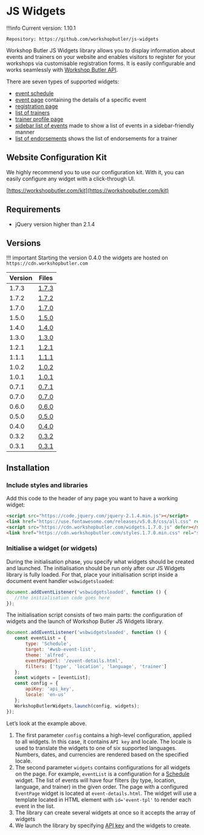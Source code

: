# JS Widgets

!!!info
    Current version: 1.10.1

    Repository: https://github.com/workshopbutler/js-widgets

Workshop Butler JS Widgets library allows you to display information about events and trainers on
your website and enables visitors to register for your workshops via customisable registration forms.
It is easily configurable and works seamlessly with [Workshop Butler API](/api).

There are seven types of supported widgets:

* [event schedule](widgets/schedule.md)
* [event page](widgets/event-page.md) containing the details of a specific event
* [registration page](widgets/registration-form.md)
* [list of trainers](widgets/trainer-list.md)
* [trainer profile page](widgets/trainer-profile.md)
* [sidebar list of events](widgets/sidebar-event-list.md) made to show a list of events in a sidebar-friendly manner
* [list of endorsements](widgets/endorsement-list.md) shows the list of endorsements for a trainer

## Website Configuration Kit
We highly recommend you to use our configuration kit. With it, you can easily configure any widget with a click-through UI. 

[https://workshopbutler.com/kit](https://workshopbutler.com/kit)

## Requirements

* jQuery version higher than 2.1.4

## Versions

!!! important
    Starting the version 0.4.0 the widgets are hosted on `https://cdn.workshopbutler.com`

| Version | Files |
| ------- | ----- |
| 1.7.3   | [1.7.3](https://cdn.workshopbutler.com/widgets.1.7.3.js) |
| 1.7.2   | [1.7.2](https://cdn.workshopbutler.com/widgets.1.7.2.js) |
| 1.7.0   | [1.7.0](https://cdn.workshopbutler.com/widgets.1.7.0.js) |
| 1.5.0   | [1.5.0](https://cdn.workshopbutler.com/widgets.1.5.0.js) |
| 1.4.0   | [1.4.0](https://cdn.workshopbutler.com/widgets.1.4.0.js) |
| 1.3.0   | [1.3.0](https://cdn.workshopbutler.com/widgets.1.3.0.js) |
| 1.2.1   | [1.2.1](https://cdn.workshopbutler.com/widgets.1.2.1.js) |
| 1.1.1   | [1.1.1](https://cdn.workshopbutler.com/widgets.1.1.1.js) |
| 1.0.2   | [1.0.2](https://cdn.workshopbutler.com/widgets.1.0.2.js) |
| 1.0.1   | [1.0.1](https://cdn.workshopbutler.com/widgets.1.0.1.js) |
| 0.7.1   | [0.7.1](https://cdn.workshopbutler.com/widgets.0.7.1.js) |
| 0.7.0   | [0.7.0](https://cdn.workshopbutler.com/widgets.0.7.0.js) |
| 0.6.0   | [0.6.0](https://cdn.workshopbutler.com/widgets.0.6.0.js) |
| 0.5.0   | [0.5.0](https://cdn.workshopbutler.com/widgets.0.5.0.js) |
| 0.4.0   | [0.4.0](https://cdn.workshopbutler.com/widgets.0.4.0.js) |
| 0.3.2   | [0.3.2](https://integrations.workshopbutler.com/widgets.0.3.2.js) |
| 0.3.1  | [0.3.1](https://integrations.workshopbutler.com/widgets.0.3.1.js) |


## Installation

### Include styles and libraries
Add this code to the header of any page you want to have a working widget:

```html
<script src="https://code.jquery.com/jquery-2.1.4.min.js"></script>
<link href="https://use.fontawesome.com/releases/v5.0.8/css/all.css" rel="stylesheet">
<script src="https://cdn.workshopbutler.com/widgets.1.7.0.js" defer></script>
<link href="https://cdn.workshopbutler.com/styles.1.7.0.min.css" rel="stylesheet">
```

### Initialise a widget (or widgets)

During the initialisation phase, you specify what widgets should be created and launched.
The initialisation should be run only after our JS Widgets library is fully loaded.
For that, place your initialisation script inside a document event handler `wsbwidgetsloaded`:

```javascript
document.addEventListener('wsbwidgetsloaded', function () {
   //the initialisation code goes here
});
```

The initialisation script consists of two main parts: the configuration of widgets and the launch of Workshop Butler JS Widgets library.

```javascript
document.addEventListener('wsbwidgetsloaded', function () {
   const eventList = {
       type: 'Schedule',
       target: '#wsb-event-list',
       theme: 'alfred',
       eventPageUrl: '/event-details.html',
       filters: ['type', 'location', 'language', 'trainer']
   };
   const widgets = [eventList];
   const config = {
       apiKey: 'api_key',
       locale: 'en-us'
   };
   WorkshopButlerWidgets.launch(config, widgets);
});
```

Let’s look at the example above.

1. The first parameter `config` contains a high-level configuration, applied to all widgets. In this case, it contains
`API key` and locale. The locale is used to translate the widgets to one of six supported languages. Numbers, dates, and 
currencies are rendered based on the specified locale.
1. The second parameter `widgets` contains configurations for all widgets on the page. For example, `eventList` is a configuration for a [Schedule](widgets/schedule.md) widget.
 The list of events will have four filters (by type, location, language, and trainer) in the given order.
 The page with a configured `EventPage` widget is located at `event-details.html`.
 The widget will use a template located in HTML element with `id='event-tpl'` to render each event in the list. 
1. The library can create several widgets at once so it accepts the array of widgets
1. We launch the library by specifying [API key](/widgets/index.md#generating-an-api-key) and the widgets to create.
